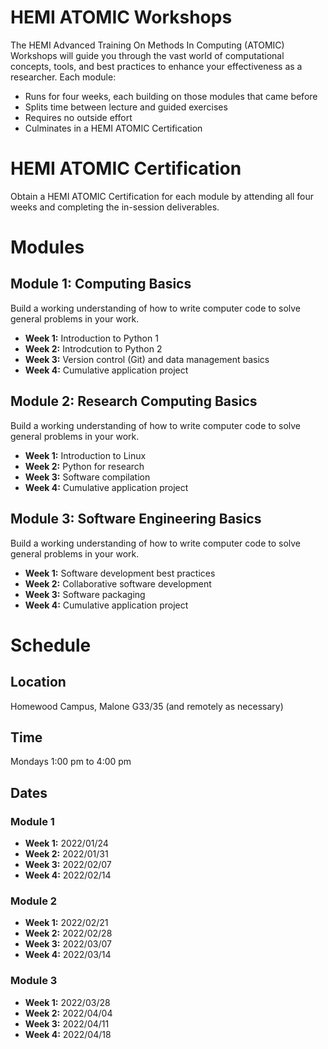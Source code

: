 # HEMI ATOMIC Workshops

The HEMI Advanced Training On Methods In Computing (ATOMIC) Workshops will guide you through the vast world of computational concepts, tools, and best practices to enhance your effectiveness as a researcher. Each module:

* Runs for four weeks, each building on those modules that came before
* Splits time between lecture and guided exercises
* Requires no outside effort
* Culminates in a HEMI ATOMIC Certification

# HEMI ATOMIC Certification

Obtain a HEMI ATOMIC Certification for each module by attending all four weeks and completing the in-session deliverables.

# Modules

## Module 1: Computing Basics

Build a working understanding of how to write computer code to solve general problems in your work.

* **Week 1:** Introduction to Python 1
* **Week 2:** Introdcution to Python 2
* **Week 3:** Version control (Git) and data management basics
* **Week 4:** Cumulative application project

## Module 2: Research Computing Basics

Build a working understanding of how to write computer code to solve general problems in your work.

* **Week 1:** Introduction to Linux
* **Week 2:** Python for research
* **Week 3:** Software compilation
* **Week 4:** Cumulative application project

## Module 3: Software Engineering Basics

Build a working understanding of how to write computer code to solve general problems in your work.

* **Week 1:** Software development best practices
* **Week 2:** Collaborative software development
* **Week 3:** Software packaging
* **Week 4:** Cumulative application project

# Schedule

## Location

Homewood Campus, Malone G33/35 (and remotely as necessary)

## Time

Mondays 1:00 pm to 4:00 pm

## Dates

### Module 1

* **Week 1:** 2022/01/24
* **Week 2:** 2022/01/31
* **Week 3:** 2022/02/07
* **Week 4:** 2022/02/14

### Module 2

* **Week 1:** 2022/02/21
* **Week 2:** 2022/02/28
* **Week 3:** 2022/03/07
* **Week 4:** 2022/03/14

### Module 3

* **Week 1:** 2022/03/28
* **Week 2:** 2022/04/04
* **Week 3:** 2022/04/11
* **Week 4:** 2022/04/18

